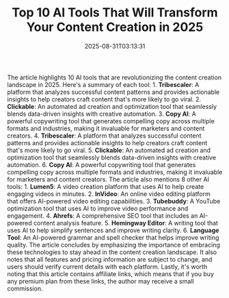 ﻿---
title: "Top 10 AI Tools That Will Transform Your Content Creation in 2025"
date: "2025-08-31T03:13:31"
category: "Markets"
summary: ""
slug: "top 10 ai tools that will transform your content creation in"
source_urls:
  - "https://techncruncher.blogspot.com/2025/01/top-10-ai-tools-that-will-transform.html"
seo:
  title: "Top 10 AI Tools That Will Transform Your Content Creation in 2025 | Hash n Hedge"
  description: ""
  keywords: ["news", "markets", "brief"]
---
The article highlights 10 AI tools that are revolutionizing the content creation landscape in 2025. Here's a summary of each tool:  1. **Tribescaler**: A platform that analyzes successful content patterns and provides actionable insights to help creators craft content that's more likely to go viral. 2. **Clickable**: An automated ad creation and optimization tool that seamlessly blends data-driven insights with creative automation. 3. **Copy AI**: A powerful copywriting tool that generates compelling copy across multiple formats and industries, making it invaluable for marketers and content creators. 4. **Tribescaler**: A platform that analyzes successful content patterns and provides actionable insights to help creators craft content that's more likely to go viral. 5. **Clickable**: An automated ad creation and optimization tool that seamlessly blends data-driven insights with creative automation. 6. **Copy AI**: A powerful copywriting tool that generates compelling copy across multiple formats and industries, making it invaluable for marketers and content creators.  The article also mentions 8 other AI tools:  1. **Lumen5**: A video creation platform that uses AI to help create engaging videos in minutes. 2. **InVideo**: An online video editing platform that offers AI-powered video editing capabilities. 3. **Tubebuddy**: A YouTube optimization tool that uses AI to improve video performance and engagement. 4. **Ahrefs**: A comprehensive SEO tool that includes an AI-powered content analysis feature. 5. **Hemingway Editor**: A writing tool that uses AI to help simplify sentences and improve writing clarity. 6. **Language Tool**: An AI-powered grammar and spell checker that helps improve writing quality.  The article concludes by emphasizing the importance of embracing these technologies to stay ahead in the content creation landscape. It also notes that all features and pricing information are subject to change, and users should verify current details with each platform.  Lastly, it's worth noting that this article contains affiliate links, which means that if you buy any premium plan from these links, the author may receive a small commission. 
